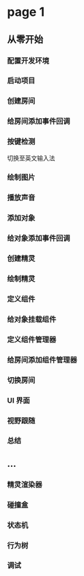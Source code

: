# page 1

## 从零开始

### 配置开发环境

### 启动项目

### 创建房间

### 给房间添加事件回调

### 按键检测

切换至英文输入法

### 绘制图片

### 播放声音

### 添加对象

### 给对象添加事件回调

### 创建精灵

### 绘制精灵

### 定义组件

### 给对象挂载组件

### 定义组件管理器

### 给房间添加组件管理器

### 切换房间

### UI 界面

### 视野跟随

### 总结

## ...

### 精灵渲染器

### 碰撞盒

### 状态机

### 行为树

### 调试
